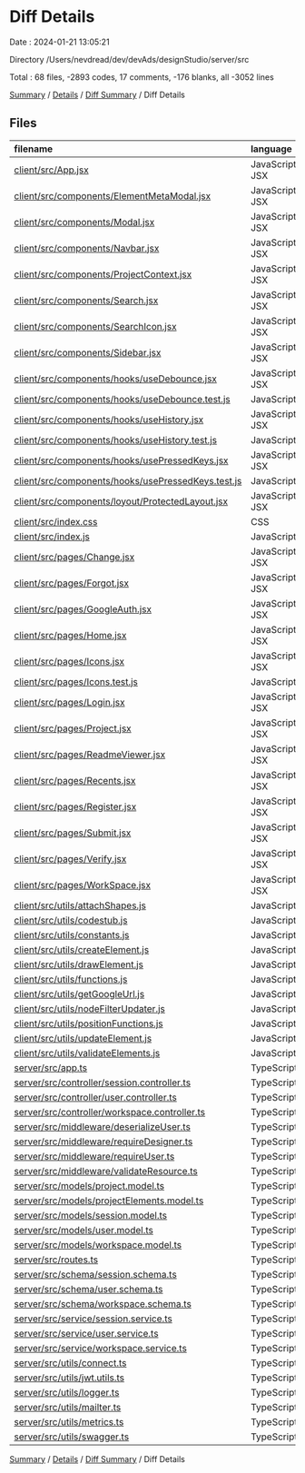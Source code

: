 # Diff Details

Date : 2024-01-21 13:05:21

Directory /Users/nevdread/dev/devAds/designStudio/server/src

Total : 68 files,  -2893 codes, 17 comments, -176 blanks, all -3052 lines

[Summary](results.md) / [Details](details.md) / [Diff Summary](diff.md) / Diff Details

## Files
| filename | language | code | comment | blank | total |
| :--- | :--- | ---: | ---: | ---: | ---: |
| [client/src/App.jsx](/client/src/App.jsx) | JavaScript JSX | -39 | 0 | -3 | -42 |
| [client/src/components/ElementMetaModal.jsx](/client/src/components/ElementMetaModal.jsx) | JavaScript JSX | -254 | -4 | -14 | -272 |
| [client/src/components/Modal.jsx](/client/src/components/Modal.jsx) | JavaScript JSX | -30 | -1 | -4 | -35 |
| [client/src/components/Navbar.jsx](/client/src/components/Navbar.jsx) | JavaScript JSX | -243 | -13 | -16 | -272 |
| [client/src/components/ProjectContext.jsx](/client/src/components/ProjectContext.jsx) | JavaScript JSX | -18 | 0 | -5 | -23 |
| [client/src/components/Search.jsx](/client/src/components/Search.jsx) | JavaScript JSX | -73 | -3 | -6 | -82 |
| [client/src/components/SearchIcon.jsx](/client/src/components/SearchIcon.jsx) | JavaScript JSX | -28 | 0 | -1 | -29 |
| [client/src/components/Sidebar.jsx](/client/src/components/Sidebar.jsx) | JavaScript JSX | -85 | -6 | -11 | -102 |
| [client/src/components/hooks/useDebounce.jsx](/client/src/components/hooks/useDebounce.jsx) | JavaScript JSX | -14 | 0 | -6 | -20 |
| [client/src/components/hooks/useDebounce.test.js](/client/src/components/hooks/useDebounce.test.js) | JavaScript | -31 | -6 | -12 | -49 |
| [client/src/components/hooks/useHistory.jsx](/client/src/components/hooks/useHistory.jsx) | JavaScript JSX | -30 | -7 | -7 | -44 |
| [client/src/components/hooks/useHistory.test.js](/client/src/components/hooks/useHistory.test.js) | JavaScript | -33 | 0 | -15 | -48 |
| [client/src/components/hooks/usePressedKeys.jsx](/client/src/components/hooks/usePressedKeys.jsx) | JavaScript JSX | -24 | 0 | -7 | -31 |
| [client/src/components/hooks/usePressedKeys.test.js](/client/src/components/hooks/usePressedKeys.test.js) | JavaScript | -17 | -1 | -6 | -24 |
| [client/src/components/loyout/ProtectedLayout.jsx](/client/src/components/loyout/ProtectedLayout.jsx) | JavaScript JSX | -96 | -3 | -16 | -115 |
| [client/src/index.css](/client/src/index.css) | CSS | -3 | 0 | -2 | -5 |
| [client/src/index.js](/client/src/index.js) | JavaScript | -20 | 0 | -2 | -22 |
| [client/src/pages/Change.jsx](/client/src/pages/Change.jsx) | JavaScript JSX | -75 | -2 | -12 | -89 |
| [client/src/pages/Forgot.jsx](/client/src/pages/Forgot.jsx) | JavaScript JSX | -68 | -2 | -9 | -79 |
| [client/src/pages/GoogleAuth.jsx](/client/src/pages/GoogleAuth.jsx) | JavaScript JSX | -50 | 0 | -3 | -53 |
| [client/src/pages/Home.jsx](/client/src/pages/Home.jsx) | JavaScript JSX | -202 | 0 | -16 | -218 |
| [client/src/pages/Icons.jsx](/client/src/pages/Icons.jsx) | JavaScript JSX | -39 | -2 | -5 | -46 |
| [client/src/pages/Icons.test.js](/client/src/pages/Icons.test.js) | JavaScript | -32 | 0 | -5 | -37 |
| [client/src/pages/Login.jsx](/client/src/pages/Login.jsx) | JavaScript JSX | -82 | -2 | -7 | -91 |
| [client/src/pages/Project.jsx](/client/src/pages/Project.jsx) | JavaScript JSX | -413 | -57 | -41 | -511 |
| [client/src/pages/ReadmeViewer.jsx](/client/src/pages/ReadmeViewer.jsx) | JavaScript JSX | -11 | -11 | -7 | -29 |
| [client/src/pages/Recents.jsx](/client/src/pages/Recents.jsx) | JavaScript JSX | -44 | 0 | -5 | -49 |
| [client/src/pages/Register.jsx](/client/src/pages/Register.jsx) | JavaScript JSX | -92 | -2 | -9 | -103 |
| [client/src/pages/Submit.jsx](/client/src/pages/Submit.jsx) | JavaScript JSX | -47 | 0 | -5 | -52 |
| [client/src/pages/Verify.jsx](/client/src/pages/Verify.jsx) | JavaScript JSX | -54 | -2 | -6 | -62 |
| [client/src/pages/WorkSpace.jsx](/client/src/pages/WorkSpace.jsx) | JavaScript JSX | -1,490 | -57 | -119 | -1,666 |
| [client/src/utils/attachShapes.js](/client/src/utils/attachShapes.js) | JavaScript | -59 | -18 | -21 | -98 |
| [client/src/utils/codestub.js](/client/src/utils/codestub.js) | JavaScript | -183 | -7 | -71 | -261 |
| [client/src/utils/constants.js](/client/src/utils/constants.js) | JavaScript | -4 | 0 | -1 | -5 |
| [client/src/utils/createElement.js](/client/src/utils/createElement.js) | JavaScript | -93 | 0 | -8 | -101 |
| [client/src/utils/drawElement.js](/client/src/utils/drawElement.js) | JavaScript | -169 | -17 | -23 | -209 |
| [client/src/utils/functions.js](/client/src/utils/functions.js) | JavaScript | -6 | 0 | -3 | -9 |
| [client/src/utils/getGoogleUrl.js](/client/src/utils/getGoogleUrl.js) | JavaScript | -17 | 0 | -6 | -23 |
| [client/src/utils/nodeFilterUpdater.js](/client/src/utils/nodeFilterUpdater.js) | JavaScript | -213 | -13 | -19 | -245 |
| [client/src/utils/positionFunctions.js](/client/src/utils/positionFunctions.js) | JavaScript | -184 | -1 | -20 | -205 |
| [client/src/utils/updateElement.js](/client/src/utils/updateElement.js) | JavaScript | -132 | 0 | -7 | -139 |
| [client/src/utils/validateElements.js](/client/src/utils/validateElements.js) | JavaScript | -54 | -2 | -13 | -69 |
| [server/src/app.ts](/server/src/app.ts) | TypeScript | 31 | 17 | 16 | 64 |
| [server/src/controller/session.controller.ts](/server/src/controller/session.controller.ts) | TypeScript | 127 | 18 | 37 | 182 |
| [server/src/controller/user.controller.ts](/server/src/controller/user.controller.ts) | TypeScript | 128 | 12 | 29 | 169 |
| [server/src/controller/workspace.controller.ts](/server/src/controller/workspace.controller.ts) | TypeScript | 234 | 3 | 48 | 285 |
| [server/src/middleware/deserializeUser.ts](/server/src/middleware/deserializeUser.ts) | TypeScript | 47 | 2 | 16 | 65 |
| [server/src/middleware/requireDesigner.ts](/server/src/middleware/requireDesigner.ts) | TypeScript | 13 | 0 | 7 | 20 |
| [server/src/middleware/requireUser.ts](/server/src/middleware/requireUser.ts) | TypeScript | 10 | 0 | 5 | 15 |
| [server/src/middleware/validateResource.ts](/server/src/middleware/validateResource.ts) | TypeScript | 17 | 0 | 3 | 20 |
| [server/src/models/project.model.ts](/server/src/models/project.model.ts) | TypeScript | 22 | 0 | 7 | 29 |
| [server/src/models/projectElements.model.ts](/server/src/models/projectElements.model.ts) | TypeScript | 50 | 1 | 8 | 59 |
| [server/src/models/session.model.ts](/server/src/models/session.model.ts) | TypeScript | 21 | 0 | 5 | 26 |
| [server/src/models/user.model.ts](/server/src/models/user.model.ts) | TypeScript | 100 | 1 | 14 | 115 |
| [server/src/models/workspace.model.ts](/server/src/models/workspace.model.ts) | TypeScript | 32 | 1 | 7 | 40 |
| [server/src/routes.ts](/server/src/routes.ts) | TypeScript | 183 | 6 | 25 | 214 |
| [server/src/schema/session.schema.ts](/server/src/schema/session.schema.ts) | TypeScript | 12 | 52 | 4 | 68 |
| [server/src/schema/user.schema.ts](/server/src/schema/user.schema.ts) | TypeScript | 67 | 38 | 7 | 112 |
| [server/src/schema/workspace.schema.ts](/server/src/schema/workspace.schema.ts) | TypeScript | 140 | 50 | 31 | 221 |
| [server/src/service/session.service.ts](/server/src/service/session.service.ts) | TypeScript | 37 | 0 | 16 | 53 |
| [server/src/service/user.service.ts](/server/src/service/user.service.ts) | TypeScript | 212 | 16 | 35 | 263 |
| [server/src/service/workspace.service.ts](/server/src/service/workspace.service.ts) | TypeScript | 327 | 27 | 43 | 397 |
| [server/src/utils/connect.ts](/server/src/utils/connect.ts) | TypeScript | 14 | 0 | 3 | 17 |
| [server/src/utils/jwt.utils.ts](/server/src/utils/jwt.utils.ts) | TypeScript | 27 | 0 | 4 | 31 |
| [server/src/utils/logger.ts](/server/src/utils/logger.ts) | TypeScript | 14 | 5 | 4 | 23 |
| [server/src/utils/mailter.ts](/server/src/utils/mailter.ts) | TypeScript | 29 | 5 | 8 | 42 |
| [server/src/utils/metrics.ts](/server/src/utils/metrics.ts) | TypeScript | 25 | 0 | 9 | 34 |
| [server/src/utils/swagger.ts](/server/src/utils/swagger.ts) | TypeScript | 39 | 2 | 7 | 48 |

[Summary](results.md) / [Details](details.md) / [Diff Summary](diff.md) / Diff Details